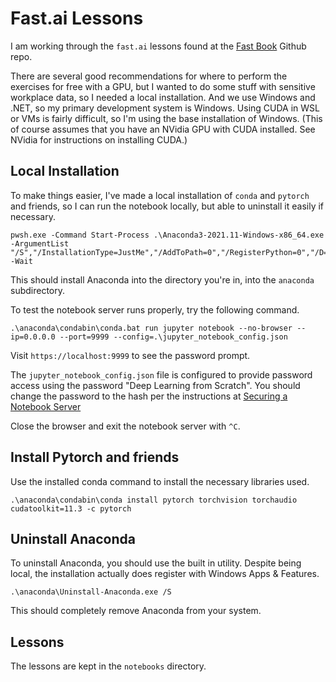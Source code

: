 # Fast.ai Lessons

I am working through the `fast.ai` lessons found at the [Fast Book](https://github.com/fastai/fastbook) Github repo.

There are several good recommendations for where to perform the exercises for free with a GPU, but I wanted to do some stuff with sensitive workplace data, so I needed a local installation.  And we use Windows and .NET, so my primary development system is Windows.  Using CUDA in WSL or VMs is fairly difficult, so I'm using the base installation of Windows.  (This of course assumes that you have an NVidia GPU with CUDA installed.  See NVidia for instructions on installing CUDA.)

## Local Installation

To make things easier, I've made a local installation of `conda` and `pytorch` and friends, so I can run the notebook locally, but able to uninstall it easily if necessary.

```
pwsh.exe -Command Start-Process .\Anaconda3-2021.11-Windows-x86_64.exe -ArgumentList "/S","/InstallationType=JustMe","/AddToPath=0","/RegisterPython=0","/D=$(PWD)\anaconda" -Wait
```

This should install Anaconda into the directory you're in, into the `anaconda` subdirectory.

To test the notebook server runs properly, try the following command.

```
.\anaconda\condabin\conda.bat run jupyter notebook --no-browser --ip=0.0.0.0 --port=9999 --config=.\jupyter_notebook_config.json
```

Visit `https://localhost:9999` to see the password prompt.

The `jupyter_notebook_config.json` file is configured to provide password access using the password "Deep Learning from Scratch".  You should change the password to the hash per the instructions at [Securing a Notebook Server](https://jupyter-notebook.readthedocs.io/en/stable/public_server.html#securing-a-notebook-server)

Close the browser and exit the notebook server with `^C`.

## Install Pytorch and friends

Use the installed conda command to install the necessary libraries used.

```
.\anaconda\condabin\conda install pytorch torchvision torchaudio cudatoolkit=11.3 -c pytorch
```

## Uninstall Anaconda

To uninstall Anaconda, you should use the built in utility.  Despite being local, the installation actually does register with Windows Apps & Features.

```
.\anaconda\Uninstall-Anaconda.exe /S
```

This should completely remove Anaconda from your system.

## Lessons

The lessons are kept in the `notebooks` directory.
